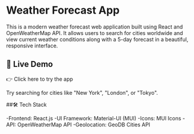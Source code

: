 # Weather Forecast App

This is a modern weather forecast web application built using React and OpenWeatherMap API. It allows users to search for cities worldwide and view current weather conditions along with a 5-day forecast in a beautiful, responsive interface.

## 🚀 Live Demo
👉 Click here to try the app

Try searching for cities like "New York", "London", or "Tokyo".

##🛠️ Tech Stack

-Frontend: React.js
-UI Framework: Material-UI (MUI)
-Icons: MUI Icons
-API: OpenWeatherMap API
-Geolocation: GeoDB Cities API
